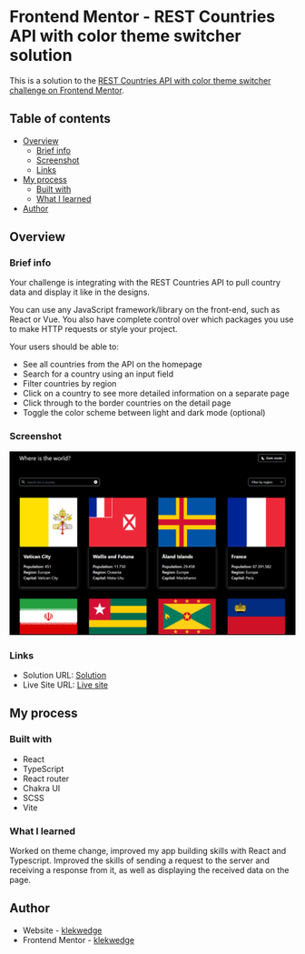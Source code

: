 # Frontend Mentor - REST Countries API with color theme switcher solution

This is a solution to the [REST Countries API with color theme switcher challenge on Frontend Mentor](https://www.frontendmentor.io/challenges/rest-countries-api-with-color-theme-switcher-5cacc469fec04111f7b848ca).

## Table of contents

- [Overview](#overview)
  - [Brief info](#brief-info)
  - [Screenshot](#screenshot)
  - [Links](#links)
- [My process](#my-process)
  - [Built with](#built-with)
  - [What I learned](#what-i-learned)
- [Author](#author)

## Overview

### Brief info

Your challenge is integrating with the REST Countries API to pull country data and display it like in the designs.

You can use any JavaScript framework/library on the front-end, such as React or Vue. You also have complete control over which packages you use to make HTTP requests or style your project.

Your users should be able to:

- See all countries from the API on the homepage
- Search for a country using an input field
- Filter countries by region
- Click on a country to see more detailed information on a separate page
- Click through to the border countries on the detail page
- Toggle the color scheme between light and dark mode (optional)

### Screenshot

![Screenshot](./preview/screenshot.png)

### Links

- Solution URL: [Solution](https://github.com/klekwedge/countries)
- Live Site URL: [Live site](https://klekwedge-countries.vercel.app/)

## My process

### Built with

- React
- TypeScript
- React router
- Chakra UI
- SCSS
- Vite

### What I learned

Worked on theme change, improved my app building skills with React and Typescript. Improved the skills of sending a request to the server and receiving a response from it, as well as displaying the received data on the page.

## Author

- Website - [klekwedge](https://klekwedge-cv.vercel.app/)
- Frontend Mentor - [klekwedge](https://www.frontendmentor.io/profile/klekwedge)